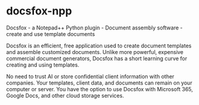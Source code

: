 # docsfox-npp
Docsfox - a Notepad++ Python plugin - Document assembly software - create and use template documents

Docsfox is an efficient, free application used to create document templates and assemble customized documents. Unlike more powerful, expensive commercial document generators, Docsfox has a short learning curve for creating and using templates. 

No need to trust AI or store confidential client information with other companies. Your templates, client data, and documents can remain on your computer or server. You have the option to use Docsfox with Microsoft 365, Google Docs, and other cloud storage services.
